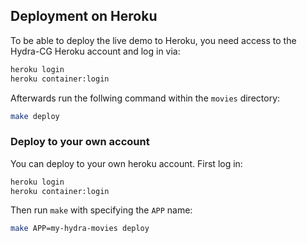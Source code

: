 ## Deployment on Heroku

To be able to deploy the live demo to Heroku, you need access to the Hydra-CG Heroku account and log in via:

```bash
heroku login
heroku container:login
```

Afterwards run the follwing command within the `movies` directory:

```bash
make deploy
```

### Deploy to your own account

You can deploy to your own heroku account. First log in:
 
 ```bash
 heroku login
 heroku container:login
 ```
 
Then run `make` with specifying the `APP` name:

```bash
make APP=my-hydra-movies deploy
```
